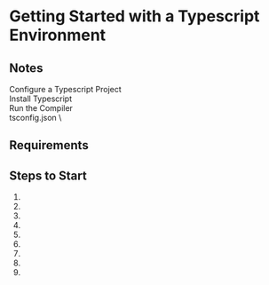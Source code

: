 # Getting Started with a Typescript Environment

## Notes
Configure a Typescript Project \
Install Typescript \
Run the Compiler \
tsconfig.json \



## Requirements


## Steps to Start
1. 
1. 
1. 
1. 
1. 
1. 
1. 
1. 
1. 